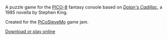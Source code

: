 A puzzle game for the [PICO-8](https://www.lexaloffle.com/pico-8.php) fantasy console based on [_Dolan's Cadillac_](https://en.wikipedia.org/wiki/Dolan%27s_Cadillac_(novella)), a 1985 novella by Stephen King.

Created for the [PiCoSteveMo](https://itch.io/jam/picostevemo) game jam.

[Download or play online](https://festervaunt.itch.io/dolans-cadillac)